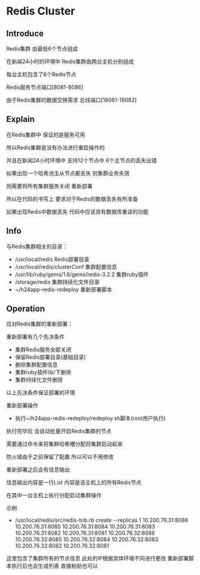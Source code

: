 # Redis Cluster
## Introduce
Redis集群 由最低6个节点组成

在新闻24小时的环境中 Redis集群由两台主机分别组成

每台主机包含了6个Redis节点

Redis服务节点端口[8081-8086]

由于Redis集群的数据交换需求 总线端口[18081-18082]

## Explain
在Redis集群中 保证的是服务可用

所以Redis集群是没有办法进行重启操作的

并且在新闻24小时环境中 支持12个节点中 6个主节点的丢失出错

如果出现一个哈希池主从节点都丢失 则集群业务失效

则需要将所有集群服务关闭 重新部署

所以在代码的书写上 要求对于Redis的数据丢失有所准备

如果出现Redis中数据丢失 代码中应该具有数据库重读的功能


## Info
与Redis集群相关的目录：
* /usr/local/redis Redis部署目录
* /usr/local/redis/clusterConf 集群配置信息
* /usr/lib/ruby/gems/1.8/gems/redis-3.2.2 集群ruby插件
* /storage/redis 集群持续化文件目录
* ~/h24app-redis-redeploy 重新部署脚本

## Operation
应对Redis集群的重新部署：

重新部署有几个先决条件
* 集群Redis服务全部关闭
* 保留Redis部署目录(基础目录)
* 删除集群配置信息
* 集群ruby插件lib/下删除
* 集群持续化文件删除

以上先决条件保证部署的环境

重新部署操作
* 执行~/h24app-redis-redeploy/redeploy.sh脚本(root用户执行)

执行完毕后 会自动批量开启Redis集群的节点

需要通过命令来将集群哈希槽分配将集群启动起来

防火墙由于之前保留了配置 所以可以不用修改

重新部署之后会有信息输出

信息输出内容是一行List 内容是该主机上的所有Redis节点

在其中一台主机上执行分配启动集群操作

示例
* /usr/local/redis/src/redis-trib.rb create --replicas 1 10.200.76.31:8086 10.200.76.31:8085 10.200.76.31:8084 10.200.76.31:8083 10.200.76.31:8082 10.200.76.31:8081 10.200.76.32:8086 10.200.76.32:8085 10.200.76.32:8084 10.200.76.32:8083 10.200.76.32:8082 10.200.76.32:8081

这里包含了集群所有的节点信息 此处的IP根据具体环境不同进行更改 重新部署脚本执行后也会生成列表 直接粘贴也可以